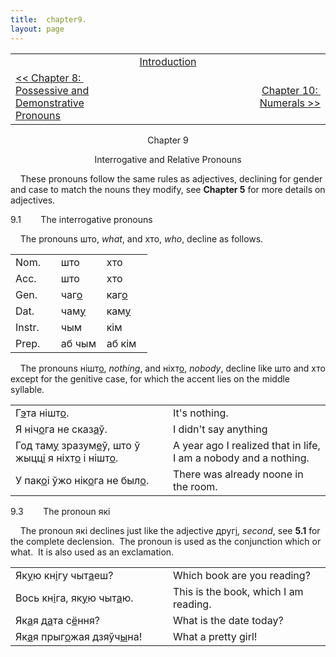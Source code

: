 ```yaml
---
title:  chapter9. 
layout: page
---
```



<table>
<colgroup>
<col style="width: 33%" />
<col style="width: 33%" />
<col style="width: 33%" />
</colgroup>
<tbody>
<tr class="odd">
<td style="text-align: left;"><br />
</td>
<td style="text-align: center;"><a href="introduction.html">Introduction</a><br />
</td>
<td style="text-align: right;"><br />
</td>
</tr>
<tr class="even">
<td style="text-align: left;"><a href="chapter8.html">&lt;&lt; Chapter 8:  Possessive and Demonstrative Pronouns</a><br />
</td>
<td style="text-align: center;"><br />
</td>
<td style="text-align: right;"><a href="chapter10.html">Chapter 10:  Numerals &gt;&gt;</a><br />
</td>
</tr>
</tbody>
</table>

<div style="text-align: center;">

  
  
Chapter 9  
  
Interrogative and Relative Pronouns  

</div>

  
    These pronouns follow the same rules as adjectives, declining for
gender and case to match the nouns they modify, see
<span style="font-weight: bold;">Chapter 5</span> for more details on
adjectives.  
  
9.1        The interrogative pronouns  
  
    The pronouns што, <span style="font-style: italic;">what</span>, and
хто, <span style="font-style: italic;">who</span>, decline as follows.  
  

<table>
<colgroup>
<col style="width: 33%" />
<col style="width: 33%" />
<col style="width: 33%" />
</colgroup>
<tbody>
<tr class="odd">
<td>Nom.<br />
</td>
<td>што<br />
</td>
<td>хто<br />
</td>
</tr>
<tr class="even">
<td>Acc.<br />
</td>
<td>што<br />
</td>
<td>хто<br />
</td>
</tr>
<tr class="odd">
<td>Gen.<br />
</td>
<td>чаг<span style="text-decoration: underline;">о</span><br />
</td>
<td>каг<span style="text-decoration: underline;">о</span><br />
</td>
</tr>
<tr class="even">
<td>Dat.<br />
</td>
<td>чам<span style="text-decoration: underline;">у</span><br />
</td>
<td>кам<span style="text-decoration: underline;">у</span><br />
</td>
</tr>
<tr class="odd">
<td>Instr.<br />
</td>
<td>чым<br />
</td>
<td>кім<br />
</td>
</tr>
<tr class="even">
<td>Prep.<br />
</td>
<td>аб чым<br />
</td>
<td>аб кім<br />
</td>
</tr>
</tbody>
</table>

  
  
    The pronouns нішт<span style="text-decoration: underline;">о</span>,
<span style="font-style: italic;">nothing</span>, and
ніхт<span style="text-decoration: underline;">о</span>,
<span style="font-style: italic;">nobody</span>, decline like што and
хто except for the genitive case, for which the accent lies on the
middle syllable.  
  

<table>
<colgroup>
<col style="width: 50%" />
<col style="width: 50%" />
</colgroup>
<tbody>
<tr class="odd">
<td>Г<span style="text-decoration: underline;">э</span>та нішт<span style="text-decoration: underline;">о</span>.<br />
</td>
<td>It's nothing.<br />
</td>
</tr>
<tr class="even">
<td>Я ніч<span style="text-decoration: underline;">о</span>га не сказ<span style="text-decoration: underline;">а</span>ў.<br />
</td>
<td>I didn't say anything<br />
</td>
</tr>
<tr class="odd">
<td>Год там<span style="text-decoration: underline;">у</span> зразум<span style="text-decoration: underline;">е</span>ў, што ў жыцц<span style="text-decoration: underline;">і</span> я ніхт<span style="text-decoration: underline;">о</span> і нішт<span style="text-decoration: underline;">о</span>.<br />
</td>
<td>A year ago I realized that in life, I am a nobody and a nothing.<br />
</td>
</tr>
<tr class="even">
<td>У пак<span style="text-decoration: underline;">о</span>і ўжо нік<span style="text-decoration: underline;">о</span>га не был<span style="text-decoration: underline;">о</span>.<br />
</td>
<td>There was already noone in the room.<br />
</td>
</tr>
</tbody>
</table>

  
  
9.3        The pronoun які  
  
    The pronoun які declines just like the adjective
друг<span style="text-decoration: underline;">і</span>,
<span style="font-style: italic;">second</span>, see
<span style="font-weight: bold;">5.1</span> for the complete
declension.  The pronoun is used as the conjunction which or what.  It
is also used as an exclamation.  
  

<table>
<colgroup>
<col style="width: 50%" />
<col style="width: 50%" />
</colgroup>
<tbody>
<tr class="odd">
<td>Як<span style="text-decoration: underline;">у</span>ю кн<span style="text-decoration: underline;">і</span>гу чыт<span style="text-decoration: underline;">а</span>еш?<br />
</td>
<td>Which book are you reading?<br />
</td>
</tr>
<tr class="even">
<td>Вось кн<span style="text-decoration: underline;">і</span>га, як<span style="text-decoration: underline;">у</span>ю чыт<span style="text-decoration: underline;">а</span>ю.<br />
</td>
<td>This is the book, which I am reading.<br />
</td>
</tr>
<tr class="odd">
<td>Як<span style="text-decoration: underline;">а</span>я д<span style="text-decoration: underline;">а</span>та с<span style="text-decoration: underline;">ё</span>ння?<br />
</td>
<td>What is the date today?<br />
</td>
</tr>
<tr class="even">
<td>Як<span style="text-decoration: underline;">а</span>я прыг<span style="text-decoration: underline;">о</span>жая дзяўч<span style="text-decoration: underline;">ы</span>на!<br />
</td>
<td>What a pretty girl!<br />
</td>
</tr>
</tbody>
</table>

  

